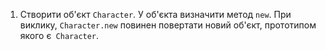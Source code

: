 1. Створити об'єкт `Character`.
У об'єкта визначити метод `new`.
При виклику, `Character.new` повинен повертати новий об'єкт, прототипом якого є` Character`.
